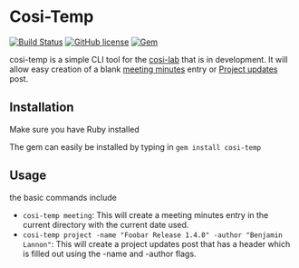 # Cosi-Temp

[![Build Status](https://travis-ci.org/lannonbr/cosi-temp.svg?branch=master)](https://travis-ci.org/lannonbr/cosi-temp)
[![GitHub license](https://img.shields.io/badge/license-MIT-blue.svg)](https://raw.githubusercontent.com/lannonbr/cosi-temp/master/LICENSE)
[![Gem](https://img.shields.io/badge/gem-1.0.0-orange.svg)](https://rubygems.org/gems/cosi-temp)

cosi-temp is a simple CLI tool for the [cosi-lab](https://github.com/cosi-lab) that is in
development. It will allow easy creation of a blank [meeting minutes](http://cosi-lab.github.io/meeting-minutes)
entry or [Project updates](http://cosi-lab.github.io/project-updates) post.

## Installation
Make sure you have Ruby installed

The gem can easily be installed by typing in `gem install cosi-temp`

## Usage
the basic commands include

- `cosi-temp meeting`: This will create a meeting minutes entry in the current directory with the current date used.
- `cosi-temp project -name "Foobar Release 1.4.0" -author "Benjamin Lannon"`: This will create a project updates post that has a header which is filled out using the -name and -author flags.
